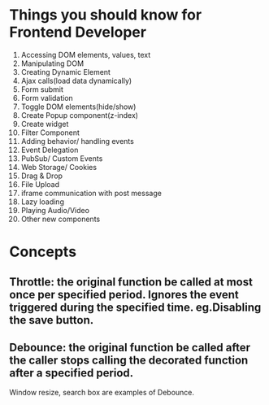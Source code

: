 # Things you should know for Frontend Developer

1. Accessing DOM elements, values, text
2. Manipulating DOM
3. Creating Dynamic Element
4. Ajax calls(load data dynamically)
5. Form submit
6. Form validation
7. Toggle DOM elements(hide/show)
8. Create Popup component(z-index)
9. Create widget
10. Filter Component
11. Adding behavior/ handling events
12. Event Delegation
13. PubSub/ Custom Events
14. Web Storage/ Cookies
15. Drag & Drop
16. File Upload
17. iframe communication with post message
18. Lazy loading
19. Playing Audio/Video
20. Other new components

# Concepts

## Throttle: the original function be called at most once per specified period. Ignores the event triggered during the specified time. eg.Disabling the save button.
## Debounce: the original function be called after the caller stops calling the decorated function after a specified period. 
Window resize, search box are examples of Debounce.
